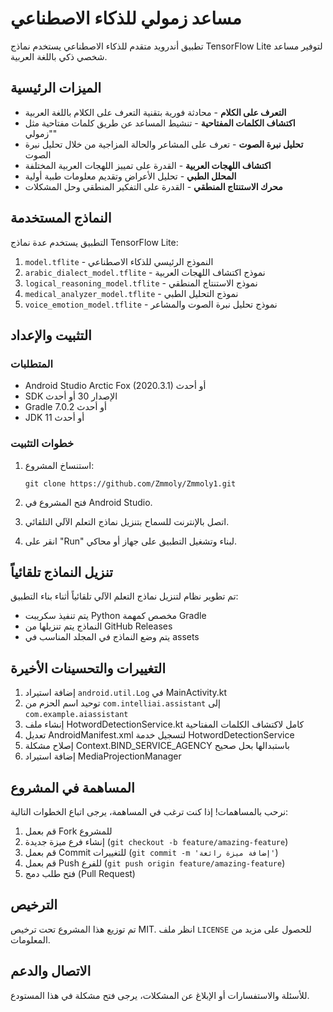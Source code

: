 # مساعد زمولي للذكاء الاصطناعي

تطبيق أندرويد متقدم للذكاء الاصطناعي يستخدم نماذج TensorFlow Lite لتوفير مساعد شخصي ذكي باللغة العربية.

## الميزات الرئيسية

- **التعرف على الكلام** - محادثة فورية بتقنية التعرف على الكلام باللغة العربية
- **اكتشاف الكلمات المفتاحية** - تنشيط المساعد عن طريق كلمات مفتاحية مثل "زمولي"
- **تحليل نبرة الصوت** - تعرف على المشاعر والحالة المزاجية من خلال تحليل نبرة الصوت
- **اكتشاف اللهجات العربية** - القدرة على تمييز اللهجات العربية المختلفة
- **المحلل الطبي** - تحليل الأعراض وتقديم معلومات طبية أولية
- **محرك الاستنتاج المنطقي** - القدرة على التفكير المنطقي وحل المشكلات

## النماذج المستخدمة

التطبيق يستخدم عدة نماذج TensorFlow Lite:

1. `model.tflite` - النموذج الرئيسي للذكاء الاصطناعي
2. `arabic_dialect_model.tflite` - نموذج اكتشاف اللهجات العربية
3. `logical_reasoning_model.tflite` - نموذج الاستنتاج المنطقي
4. `medical_analyzer_model.tflite` - نموذج التحليل الطبي
5. `voice_emotion_model.tflite` - نموذج تحليل نبرة الصوت والمشاعر

## التثبيت والإعداد

### المتطلبات

- Android Studio Arctic Fox (2020.3.1) أو أحدث
- SDK الإصدار 30 أو أحدث
- Gradle 7.0.2 أو أحدث
- JDK 11 أو أحدث

### خطوات التثبيت

1. استنساخ المشروع:
   ```
   git clone https://github.com/Zmmoly/Zmmoly1.git
   ```

2. فتح المشروع في Android Studio.

3. اتصل بالإنترنت للسماح بتنزيل نماذج التعلم الآلي التلقائي.

4. انقر على "Run" لبناء وتشغيل التطبيق على جهاز أو محاكي.

## تنزيل النماذج تلقائياً

تم تطوير نظام لتنزيل نماذج التعلم الآلي تلقائياً أثناء بناء التطبيق:

- يتم تنفيذ سكريبت Python مخصص كمهمة Gradle
- النماذج يتم تنزيلها من GitHub Releases
- يتم وضع النماذج في المجلد المناسب في assets

## التغييرات والتحسينات الأخيرة

1. إضافة استيراد `android.util.Log` في MainActivity.kt
2. توحيد اسم الحزم من `com.intelliai.assistant` إلى `com.example.aiassistant`
3. إنشاء ملف HotwordDetectionService.kt كامل لاكتشاف الكلمات المفتاحية
4. تعديل AndroidManifest.xml لتسجيل خدمة HotwordDetectionService
5. إصلاح مشكلة Context.BIND_SERVICE_AGENCY باستبدالها بحل صحيح
6. إضافة استيراد MediaProjectionManager

## المساهمة في المشروع

نرحب بالمساهمات! إذا كنت ترغب في المساهمة، يرجى اتباع الخطوات التالية:

1. قم بعمل Fork للمشروع
2. إنشاء فرع ميزة جديدة (`git checkout -b feature/amazing-feature`)
3. قم بعمل Commit للتغييرات (`git commit -m 'إضافة ميزة رائعة'`)
4. قم بعمل Push للفرع (`git push origin feature/amazing-feature`)
5. فتح طلب دمج (Pull Request)

## الترخيص

تم توزيع هذا المشروع تحت ترخيص MIT. انظر ملف `LICENSE` للحصول على مزيد من المعلومات.

## الاتصال والدعم

للأسئلة والاستفسارات أو الإبلاغ عن المشكلات، يرجى فتح مشكلة في هذا المستودع.